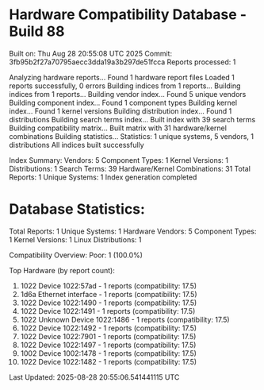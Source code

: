 # Hardware Compatibility Database - Build 88

Built on: Thu Aug 28 20:55:08 UTC 2025
Commit: 3fb95b2f27a70795aecc3dda19a3b297de51fcca
Reports processed: 1

Analyzing hardware reports...
Found 1 hardware report files
Loaded 1 reports successfully, 0 errors
Building indices from 1 reports...
Building indices from 1 reports...
Building vendor index...
   Found 5 unique vendors
Building component index...
   Found 1 component types
Building kernel index...
   Found 1 kernel versions
Building distribution index...
   Found 1 distributions
Building search terms index...
   Built index with 39 search terms
Building compatibility matrix...
   Built matrix with 31 hardware/kernel combinations
Building statistics...
   Statistics: 1 unique systems, 5 vendors, 1 distributions
All indices built successfully

Index Summary:
   Vendors: 5
   Component Types: 1
   Kernel Versions: 1
   Distributions: 1
   Search Terms: 39
   Hardware/Kernel Combinations: 31
   Total Reports: 1
   Unique Systems: 1
Index generation completed

Database Statistics:
========================
Total Reports: 1
Unique Systems: 1
Hardware Vendors: 5
Component Types: 1
Kernel Versions: 1
Linux Distributions: 1

Compatibility Overview:
  Poor: 1 (100.0%)

Top Hardware (by report count):
  1. 1022 Device 1022:57ad - 1 reports (compatibility: 17.5)
  2. 1d6a Ethernet interface - 1 reports (compatibility: 17.5)
  3. 1022 Device 1022:1490 - 1 reports (compatibility: 17.5)
  4. 1022 Device 1022:1491 - 1 reports (compatibility: 17.5)
  5. 1022 Unknown Device 1022:1486 - 1 reports (compatibility: 17.5)
  6. 1022 Device 1022:1492 - 1 reports (compatibility: 17.5)
  7. 1022 Device 1022:7901 - 1 reports (compatibility: 17.5)
  8. 1022 Device 1022:1497 - 1 reports (compatibility: 17.5)
  9. 1002 Device 1002:1478 - 1 reports (compatibility: 17.5)
  10. 1022 Device 1022:1482 - 1 reports (compatibility: 17.5)

Last Updated: 2025-08-28 20:55:06.541441115 UTC
